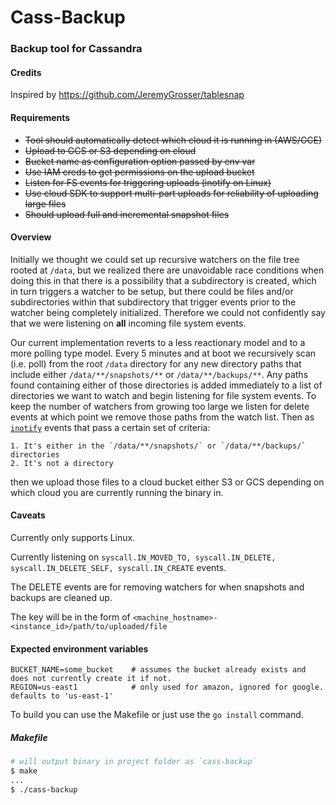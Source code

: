 # Cass-Backup

### Backup tool for Cassandra

#### Credits
Inspired by https://github.com/JeremyGrosser/tablesnap

#### Requirements
* ~~Tool should automatically detect which cloud it is running in (AWS/GCE)~~
* ~~Upload to GCS or S3 depending on cloud~~
* ~~Bucket name as configuration option passed by env var~~
* ~~Use IAM creds to get permissions on the upload bucket~~
* ~~Listen for FS events for triggering uploads (inotify on Linux)~~
* ~~Use cloud SDK to support multi-part uploads for reliability of uploading large files~~
* ~~Should upload full and incremental snapshot files~~

#### Overview
Initially we thought we could set up recursive watchers on the file tree rooted at `/data`, but
we realized there are unavoidable race conditions when doing this in that there is a possibility
that a subdirectory is created, which in turn triggers a watcher to be setup, but there could be
files and/or subdirectories within that subdirectory that trigger events prior to the watcher 
being completely initialized. Therefore we could not confidently say that we were listening on
**all** incoming file system events.

Our current implementation reverts to a less reactionary model and to a more polling type model.
Every 5 minutes and at boot we recursively scan (i.e. poll) from the root `/data` directory for any new
directory paths that include either `/data/**/snapshots/**` or `/data/**/backups/**`. Any paths found 
containing either of those directories is added immediately to a list of directories we want to watch and 
begin listening for file system events. To keep the number of watchers from growing too large we listen 
for delete events at which point we remove those paths from the watch list. Then as [`inotify`](http://man7.org/linux/man-pages/man7/inotify.7.html)
events that pass a certain set of criteria:

	1. It's either in the `/data/**/snapshots/` or `/data/**/backups/` directories
	2. It's not a directory

then we upload those files to a cloud bucket either S3 or GCS depending on which cloud you are currently
running the binary in.

#### Caveats
Currently only supports Linux.

Currently listening on `syscall.IN_MOVED_TO, syscall.IN_DELETE, syscall.IN_DELETE_SELF, syscall.IN_CREATE` events.

The DELETE events are for removing watchers for when snapshots and backups are cleaned up.

The key will be in the form of `<machine_hostname>-<instance_id>/path/to/uploaded/file`

#### Expected environment variables
```no-highlight
BUCKET_NAME=some_bucket    # assumes the bucket already exists and does not currently create it if not.
REGION=us-east1   		   # only used for amazon, ignored for google. defaults to 'us-east-1'
```

To build you can use the Makefile or just use the `go install` command.

##### Makefile
```bash
# will output binary in project folder as `cass-backup`
$ make
...
$ ./cass-backup
```